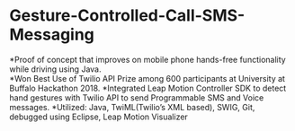 # Gesture-Controlled-Call-SMS-Messaging
*Proof of concept that improves on mobile phone hands-free functionality while driving using Java.  
*Won Best Use of Twilio API Prize among 600 participants at University at Buffalo Hackathon 2018.
*Integrated Leap Motion Controller SDK to detect hand gestures with Twilio API to send Programmable SMS and Voice messages.
*Utilized: Java, TwiML(Twilio’s XML based), SWIG, Git, debugged using Eclipse, Leap Motion Visualizer
